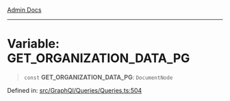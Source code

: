 [Admin Docs](/)

***

# Variable: GET\_ORGANIZATION\_DATA\_PG

> `const` **GET\_ORGANIZATION\_DATA\_PG**: `DocumentNode`

Defined in: [src/GraphQl/Queries/Queries.ts:504](https://github.com/PalisadoesFoundation/talawa-admin/blob/main/src/GraphQl/Queries/Queries.ts#L504)
